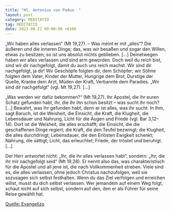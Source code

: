 ```yaml
---
title: "Hl. Antonius von Padua  "
layout: post
category: MEDITATIO
tag: MEDITATIO
date: 2023-08-22 09:00:00 +0100
---
```

„Wir haben alles verlassen“ (Mt 19,27). – Was meint er mit „alles“? Die äußeren und die inneren Dinge; das, was wir besaßen und sogar den Willen, etwas zu besitzen; so ist uns absolut nichts geblieben. […] Deinetwegen haben wir alles verlassen und sind arm geworden. Doch weil du reich bist, sind wir dir nachgefolgt, damit du auch uns reich machst.<!--more--> Wir sind dir nachgefolgt, ja dir! Wir Geschöpfe folgten dir, dem Schöpfer; wir Söhne folgten dem Vater, Kinder der Mutter, Hungrige dem Brot, Durstige der Quelle, Kranke dem Arzt, Müden der Kraft, Verbannte dem Paradies. „Wir sind dir nachgefolgt“ (vgl. Mt 19,27). […]

„Was werden wir dafür bekommen?“ (Mt 19,27). Ihr Apostel, die ihr euren Schatz gefunden habt, ihr, die ihr ihn schon besitzt – was sucht ihr noch? […] Bewahrt, was ihr gefunden habt, denn er ist alles, was ihr sucht. In Ihm, sagt Baruch, ist die Weisheit, die Einsicht, die Kraft, die Klugheit, die Lebensdauer und Nahrung, Licht für die Augen und Friede (vgl. Bar 3,12–14). Dort ist die Weisheit, die alles erschafft; die Einsicht, die die geschaffenen Dinge regiert; die Kraft, die den Teufel bezwingt; die Klugheit, die alles durchdringt; Lebensdauer, die den Erlösten Ewigkeit schenkt; Nahrung, die sättigt; Licht, das erleuchtet; Friede, der tröstet und beruhigt. […]

Der Herr antwortet nicht: „Ihr, die ihr alles verlassen habt“, sondern: „Ihr, die ihr mir nachgefolgt seid“ (Mt 19,28). Er nennt also das, was charakteristisch für die Apostel und all jene ist, die nach Vollkommenheit streben. Viele sind es, die alles verlassen, ohne jedoch Christus nachzufolgen, weil sie sozusagen sich selbst festhalten. Wenn du das Ziel verfolgen und erreichen willst, musst du dich selbst verlassen. Wer jemandem auf einem Weg folgt, schaut nicht auf sich selbst, sondern auf den, den er als Führer für seine Reise gewählt hat.


[Quelle: Evangelizo](https://evangeliumtagfuertag.org/DE/gospel)